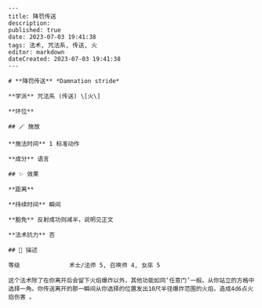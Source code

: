 
    ---
    title: 降罚传送
    description: 
    published: true
    date: 2023-07-03 19:41:38
    tags: 法术, 咒法系, 传送, 火
    editor: markdown
    dateCreated: 2023-07-03 19:41:38
    ---

    # **降罚传送** *Damnation stride*

    **学派** 咒法系 (传送) \[火\] 

    **环位** 

    ## 🪄 施放

    **施法时间** 1 标准动作

    **成分** 语言

    ## ✨ 效果  

    **距离**   

    **持续时间** 瞬间 

    **豁免** 反射成功则减半，说明见正文

    **法术抗力** 否

    ## 📖 描述

    等级              术士/法师 5, 召唤师 4, 女巫 5

    这个法术除了在你离开后会留下火焰爆炸以外，其他功能如同‘任意门’一般。从你站立的方格中选择一角。你传送离开的那一瞬间从你选择的位置发出10尺半径爆炸范围的火焰，造成4d6点火焰伤害 。
    